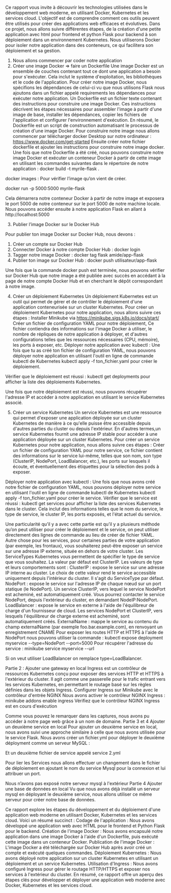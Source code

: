 Ce rapport vous invite à découvrir les technologies utilisées dans le développement web moderne, en utilisant Docker, Kubernetes et les services cloud. L'objectif est de comprendre comment ces outils peuvent être utilisés pour créer des applications web efficaces et évolutives.
Dans ce projet, nous allons suivre différentes étapes, de la création d'une petite application avec html pour frontend et python Flask pour backend à son déploiement dans un environnement Kubernetes. Nous utiliserons Docker pour isoler notre application dans des conteneurs, ce qui facilitera son déploiement et sa gestion.

1) Nous allons commencer par coder notre application
2) Créer une image Docker => faire un Dockerfile
Une image Docker est un ensemble de couches contenant tout ce dont une application a besoin pour s'exécuter. Cela inclut le système d'exploitation, les bibliothèques et le code de l'application. Pour créer notre image Docker, nous spécifions les dépendances de celui-ci vu que nous utilisons Flask nous ajoutons dans un fichier appelé requirements les dépendances pour exécuter notre application.
Un Dockerfile est un fichier texte contenant des instructions pour construire une image Docker. Ces instructions décrivent les étapes nécessaires pour assembler l'image à partir d'une image de base, installer les dépendances, copier les fichiers de l'application et configurer l'environnement d'exécution. En résumé, le Dockerfile est un script de construction automatisant le processus de création d'une image Docker.
Pour construire notre image nous allons commencer par télécharger docker  Desktop sur notre ordinateur : https://www.docker.com/get-started 
Ensuite créer notre fichier dockerfile et ajouter les instructions pour construire notre image docker.
Une fois que notre Dockerfile a été créé, nous pouvons construire notre  image Docker et exécuter un conteneur Docker à partir de cette image  en utilisant les commandes suivantes dans le répertoire de notre application : 
docker build -t myrile-flask .

docker images : Pour vérifier l’image qu’on vient de créer.

docker run -p 5000:5000 myrile-flask


Cela démarrera notre conteneur Docker à partir de notre image et exposera le port 5000 de notre conteneur sur le port 5000 de notre machine locale. Nous pouvons accéder ensuite à notre application Flask en allant à http://localhost:5000

3) Publier l’image Docker sur le Docker Hub

Pour publier ton image Docker sur Docker Hub, nous devons :
1) Créer un compte sur Docker Hub 
2) Connecter Docker à notre compte Docker Hub : docker login
3) Tagger notre image Docker : docker tag flask amide/app-flask
4) Publier ton image sur Docker Hub : docker push utilisateur/app-flask



Une fois que la commande docker push est terminée, nous pouvons vérifier sur Docker Hub que notre image a été publiée avec succès en accédant à la page de notre compte Docker Hub et en cherchant le dépôt correspondant à notre image.


4) Créer un déploiement Kubernetes
Un déploiement Kubernetes est un outil qui permet de gérer et de contrôler le déploiement d'une application conteneurisée sur un cluster Kubernetes.
Pour créer un déploiement Kubernetes pour notre application, nous allons suivre ces étapes :
Installer Minikube via https://minikube.sigs.k8s.io/docs/start/ 
Créer un fichier de configuration YAML pour notre déploiement, Ce fichier contiendra des informations sur l'image Docker à utiliser, le nombre de répliques de notre application à déployer, et d'autres configurations telles que les ressources nécessaires (CPU, mémoire), les ports à exposer, etc.
Déployer notre application avec kubectl : Une fois que tu as créé ton fichier de configuration YAML, nous pouvons déployer notre application en utilisant l'outil en ligne de commande kubectl de Kubernetes kubectl apply -f ton_fichier.yaml pour créer le déploiement.


Vérifier que le déploiement est réussi : kubectl get deployments pour afficher la liste des déploiements Kubernetes.

 
Une fois que notre déploiement est réussi, nous pouvons récupérer l'adresse IP et accéder à notre application en utilisant le service Kubernetes associé.

5) Créer un service Kubernetes
Un service Kubernetes est une ressource qui permet d'exposer une application déployée sur un cluster Kubernetes de manière à ce qu'elle puisse être accessible depuis d'autres parties du cluster ou depuis l'extérieur.
En d'autres termes,un service Kubernetes fournit une adresse IP stable pour accéder à une application déployée sur un cluster Kubernetes.
Pour créer un service Kubernetes pour notre application, nous allons suivre ces étapes :
Créer un fichier de configuration YAML pour notre service, ce fichier contient des informations sur le service lui-même, telles que son nom, son type (ClusterIP, NodePort, LoadBalancer, etc.), les ports sur lesquels il écoute, et éventuellement des étiquettes pour la sélection des pods à exposer.

Déployer notre application avec kubectl : Une fois que nous avons créé notre fichier de configuration YAML, nous pouvons déployer notre service en utilisant l'outil en ligne de commande kubectl de Kubernetes kubectl apply -f ton_fichier.yaml pour créer le service.
Vérifier que le service est réussi : kubectl get services pour afficher la liste des services Kubernetes dans le cluster. Cela inclut des informations telles que le nom du service, le type de service, le cluster IP, les ports exposés, et l'état actuel du service.


Une particularité qu’il y a avec cette partie est qu’il y a plusieurs méthode qu’on peut utiliser pour créer le déploiement et le service, on peut utiliser directement des lignes de commande au lieu de créer de fichier YAML.
Autre chose pour les services, pour certaines parties de votre application (par exemple, les frontaux), vous souhaiterez peut-être exposer un service sur une adresse IP externe, située en dehors de votre cluster.
Les ServiceTypes Kubernetes vous permettent de spécifier le type de service que vous souhaitez. La valeur par défaut est ClusterIP.
Les valeurs de type et leurs comportements sont :
ClusterIP : expose le service sur une adresse IP interne au cluster. Le choix de cette valeur rend le service accessible uniquement depuis l'intérieur du cluster. Il s'agit du ServiceType par défaut.
NodePort : expose le service sur l'adresse IP de chaque nœud sur un port statique (le NodePort). Un service ClusterIP, vers lequel le service NodePort est acheminé, est automatiquement créé. Vous pourrez contacter le service NodePort, depuis l'extérieur du cluster, en demandant NodeIP:NodePort.
LoadBalancer : expose le service en externe à l'aide de l'équilibreur de charge d'un fournisseur de cloud. Les services NodePort et ClusterIP, vers lesquels l'équilibreur de charge externe est acheminé, sont automatiquement créés.
ExternalName : mappe le service au contenu du champ externalName (par exemple foo.bar.example.com), en renvoyant un enregistrement CNAME
Pour exposer les routes HTTP et HTTPS à l'aide de NodePort nous pouvons utiliser la commande : kubectl expose deployment myservice --type=NodePort --port=5000
Pour récupérer l'adresse du service : minikube service myservice --url


Si on veut utiliser LoadBalancer on remplace type=LoadBalancer.


Partie 2 : Ajouter une gateway en local
Ingress est un contrôleur de ressources Kubernetes conçu pour exposer des services HTTP et HTTPS à l'extérieur du cluster. Il agit comme une passerelle pour le trafic entrant vers les services Kubernetes, en permettant le routage basé sur les règles définies dans les objets Ingress.
Configurer Ingress sur Minikube avec le contrôleur d'entrée NGINX
Nous avons activer  le contrôleur NGINX Ingress : minikube addons enable ingress
Vérifiez que le contrôleur NGINX Ingress est en cours d'exécution 


Comme vous pouvez le remarquer dans les captures, nous avons pu accéder à notre page web grâce à un nom de domaine.
Partie 3 et 4 
Ajouter un deuxième service en local 
Pour ajouter un deuxième service en local, nous avons suivi une approche similaire à celle que nous avons utilisée pour le service Flask. Nous avons créer un fichier.yml pour déployer le deuxième déployment comme un serveur MySQL :


Et un deuxième fichier de service appelé service 2.yml 




Pour lier les Services nous allons effectuer un changement dans le fichier de déploiement en ajoutant le nom du service Mysql pour la connexion et lui attribuer un port.




Nous n’avons pas exposé notre serveur mysql à l'extérieur
Partie 4 Ajouter une base de données en local
Vu que nous avons déjà installé un serveur mysql en déployant le deuxième service, nous allons utiliser ce même serveur pour créer notre base de données.





Ce rapport explore les étapes du développement et du déploiement d'une application web moderne en utilisant Docker, Kubernetes et les services cloud. Voici un résumé succinct :
Codage de l'application : Nous avons développé une application web avec HTML pour le frontend et Python Flask pour le backend.
Création de l'image Docker : Nous avons encapsulé notre application dans une image Docker à l'aide d'un Dockerfile, puis exécuté cette image dans un conteneur Docker.
Publication de l'image Docker : L'image Docker a été téléchargée sur Docker Hub après avoir créé un compte et exécuté quelques commandes.
Déploiement Kubernetes : Nous avons déployé notre application sur un cluster Kubernetes en utilisant un déploiement et un service Kubernetes.
Utilisation d'Ingress : Nous avons configuré Ingress pour gérer le routage HTTP/HTTPS et exposer nos services à l'extérieur du cluster.
En résumé, ce rapport offre un aperçu des étapes clés pour développer et déployer une application web moderne avec Docker, Kubernetes et les services cloud.













